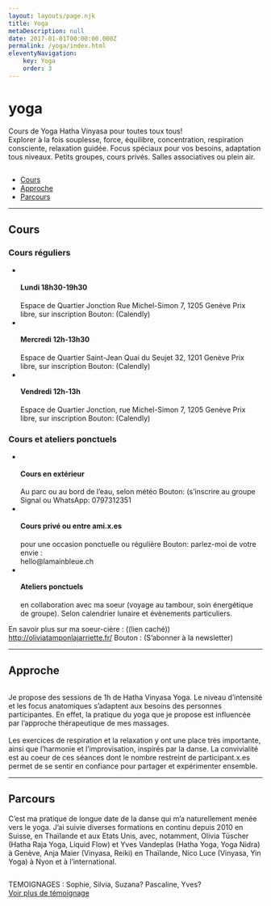```yaml
---
layout: layouts/page.njk
title: Yoga
metaDescription: null
date: 2017-01-01T00:00:00.000Z
permalink: /yoga/index.html
eleventyNavigation:
    key: Yoga
    order: 3
---
```

# yoga

<div class="df gap grille v--inverse">
    <p>
        Cours de Yoga Hatha Vinyasa pour toutes toux tous!  <br>
        Explorer à la fois souplesse, force, équilibre, concentration, respiration consciente, relaxation guidée. Focus spéciaux pour vos besoins, adaptation tous niveaux. Petits groupes, cours privés. Salles associatives ou plein air. 
    </p>
    <img src="https://via.placeholder.com/400x200/375063/FFFFFF/?text=Photos" alt="">
</div>


<ul class="df jc-c gap">
    <li>
        <a href="#Cours">Cours</a>
    </li>
    <li>
        <a href="#Approche">Approche</a>
    </li>
    <li>
        <a href="#Parcours">Parcours</a>
    </li>
</ul>


<hr>

<h2 id="Cours">Cours</h2>

### Cours réguliers

<ul class="df jc-sb gap carte">
    <li class="fg-1 df fd-c gap-2">
        <img src="https://via.placeholder.com/400x100/375063/FFFFFF/?text=Picto" alt="">
        <h4>Lundi 
            18h30-19h30</h4>
        <div>
            Espace de Quartier Jonction
        Rue Michel-Simon 7, 1205 Genève
        Prix libre, sur inscription
        Bouton: (Calendly)
        </div>
    </li>
    <li class="fg-1 df fd-c gap-2">
        <img src="https://via.placeholder.com/400x100/375063/FFFFFF/?text=Picto" alt="">
        <h4> Mercredi
            12h-13h30</h4>
        <div>
            Espace de Quartier Saint-Jean
Quai du Seujet 32, 1201 Genève
Prix libre, sur inscription
Bouton: (Calendly)
        </div>
    </li>
    <li class="fg-1 df fd-c gap-2">
        <img src="https://via.placeholder.com/400x100/375063/FFFFFF/?text=Picto" alt="">
        <h4>Vendredi 
            12h-13h</h4>
        <div>
            Espace de Quartier Jonction, rue Michel-Simon 7, 1205 Genève
Prix libre, sur inscription
Bouton: (Calendly)
        </div>
    </li>
</ul>


### Cours et ateliers ponctuels

<ul class="df jc-sb gap carte">
    <li class="df fd-c gap-2">
        <img src="https://via.placeholder.com/400x100/375063/FFFFFF/?text=Picto" alt="">
        <h4>Cours en extérieur</h4>
        <div>
            Au parc ou au bord de l’eau, selon météo
        Bouton: (s’inscrire au groupe Signal ou WhatsApp: 0797312351
        </div>
    </li>
    <li class="df fd-c gap-2">
        <img src="https://via.placeholder.com/400x100/375063/FFFFFF/?text=Picto" alt="">
        <h4>Cours privé ou entre ami.x.es</h4>
        <div>
            pour une occasion ponctuelle ou régulière
            Bouton: parlez-moi de votre envie : <br>hello@lamainbleue.ch
        </div>
    </li>
    <li class="df fd-c gap-2">
        <img src="https://via.placeholder.com/400x100/375063/FFFFFF/?text=Picto" alt="">
        <h4>Ateliers ponctuels</h4>
        <div>
            en collaboration avec ma soeur (voyage au tambour, soin énergétique de groupe).
            Selon calendrier lunaire et évènements particuliers.
        </div>
    </li>
</ul>

En savoir plus sur ma soeur-cière : ((lien caché))  http://oliviatamponlajarriette.fr/
Bouton : (S’abonner à la newsletter)


<hr>

<h2 id="Approche">Approche</h2>

<div class="df gap grille">
    <img src="https://via.placeholder.com/400x300/375063/FFFFFF/?text=Toi+ou+tes+mains" alt="">
    <p>
        Je propose des sessions de 1h de Hatha Vinyasa Yoga. 
Le niveau d’intensité et les focus anatomiques s’adaptent aux besoins des personnes participantes. En effet, la pratique du yoga que je propose est influencée par l’approche thérapeutique de mes massages. <br>
<br>
Les exercices de respiration et la relaxation y ont une place très importante, ainsi que l’harmonie et l’improvisation, inspirés par la danse. La convivialité est au coeur de ces séances dont le nombre restreint de participant.x.es permet de se sentir en confiance pour partager et expérimenter ensemble. 
    </p>
</div>

<hr>

<h2 id="Parcours">Parcours</h2>

<div class="df gap grille">
    <p>
        C’est ma pratique de longue date de la danse qui m’a naturellement menée vers le yoga. J’ai suivie diverses formations en continu depuis 2010 en Suisse, en Thaïlande et aux Etats Unis, avec, notamment, Olivia Tüscher (Hatha Raja Yoga, Liquid Flow) et Yves Vandeplas (Hatha Yoga, Yoga Nidra) à Genève, Anja Maier (Vinyasa, Reiki) en Thaïlande, Nico Luce (Vinyasa, Yin Yoga) à Nyon et à l’international.
    </p>
    <img src="https://via.placeholder.com/400x300/375063/FFFFFF/?text=je+sais+pas" alt="">
</div>


<div class="df gap">
    <img src="https://via.placeholder.com/150x150/375063/FFFFFF/?text=photo+profil" alt="">
    <p>
        TEMOIGNAGES : Sophie, Silvia, Suzana? Pascaline, Yves? <br>
        <a href="">Voir plus de témoignage</a>
    </p>
</div>